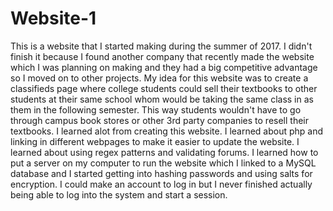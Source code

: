 # Website-1
This is a website that I started making during the summer of 2017. I didn't finish it because I found another company that recently made the website which I was planning on making and they had a big competitive advantage so I moved on to other projects. My idea for this website was to create a classifieds page where college students could sell their textbooks to other students at their same school whom would be taking the same class in as them in the following semester. This way students wouldn't have to go through campus book stores or other 3rd party companies to resell their textbooks. I learned alot from creating this website. I learned about php and linking in different webpages to make it easier to update the website. I learned about using regex patterns and validating forums. I learned how to put a server on my computer to run the website which I linked to a MySQL database and I started getting into hashing passwords and using salts for encryption. I could make an account to log in but I never finished actually being able to log into the system and start a session. 
